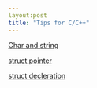 ```yaml
---
layout:post
title: "Tips for C/C++"
---
```


[Char and string](https://www.geeksforgeeks.org/char-vs-stdstring-vs-char-c/)

[struct pointer](https://www.programiz.com/c-programming/c-structures-pointers)

[struct decleration](https://en.cppreference.com/w/cpp/language/constructor)

